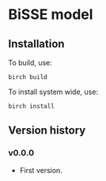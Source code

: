 # BiSSE model

## Installation

To build, use:

    birch build
    
To install system wide, use:

    birch install


## Version history

### v0.0.0

* First version.
